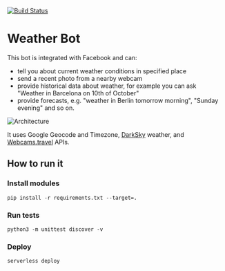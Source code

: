 [![Build Status](https://travis-ci.org/s12v/weather-bot.svg?branch=master)](https://travis-ci.org/s12v/weather-bot)

# Weather Bot

This bot is integrated with Facebook and can: 
 - tell you about current weather conditions in specified place
 - send a recent photo from a nearby webcam
 - provide historical data about weather, for example you can ask "Weather in Barcelona on 10th of October"
 - provide forecasts, e.g. "weather in Berlin tomorrow morning", "Sunday evening" and so on.

![Architecture](https://user-images.githubusercontent.com/1462574/27773400-18ac110e-5f79-11e7-9530-46af85fc304a.png)

It uses Google Geocode and Timezone, [DarkSky](https://darksky.net/dev/) weather, and [Webcams.travel](https://www.webcams.travel/api/) APIs.

## How to run it

### Install modules

```
pip install -r requirements.txt --target=.
```

### Run tests
```
python3 -m unittest discover -v
```

### Deploy

```
serverless deploy
```
